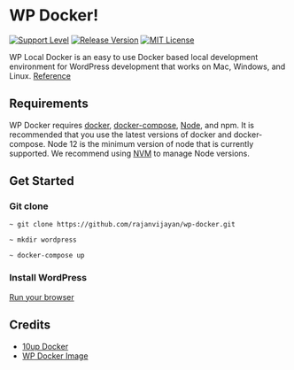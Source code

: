 # WP Docker!

[![Support Level](https://img.shields.io/badge/support-active-green.svg)](#support-level) [![Release Version](https://img.shields.io/github/release/rajanvijayan/wp-docker.svg)](https://github.com/rajanvijayan/wp-docker/releases/latest) [![MIT License](https://img.shields.io/github/license/rajanvijayan/wp-docker.svg)](https://github.com/rajanvijayan/wp-docker/blob/master/LICENSE)


WP Local Docker is an easy to use Docker based local development environment for WordPress development that works on Mac, Windows, and Linux. [Reference](https://hub.docker.com/_/wordpress)

## Requirements
WP Docker requires  [docker](https://www.docker.com/),  [docker-compose](https://docs.docker.com/compose/),  [Node](https://nodejs.org/en/), and npm. It is recommended that you use the latest versions of docker and docker-compose. Node 12 is the minimum version of node that is currently supported. We recommend using  [NVM](https://github.com/nvm-sh/nvm)  to manage Node versions.

## Get Started

### Git clone

    ~ git clone https://github.com/rajanvijayan/wp-docker.git

    ~ mkdir wordpress

    ~ docker-compose up

### Install WordPress 

[Run your browser](http://localhost:1000)

## Credits 
 - [10up Docker](https://github.com/10up/wp-local-docker-v2)
 - [WP Docker Image](https://hub.docker.com/_/wordpress)
